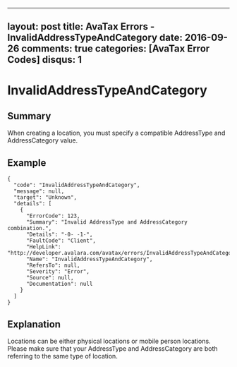 
---
layout: post
title: AvaTax Errors - InvalidAddressTypeAndCategory
date: 2016-09-26
comments: true
categories: [AvaTax Error Codes]
disqus: 1
---

# InvalidAddressTypeAndCategory

## Summary

When creating a location, you must specify a compatible AddressType and AddressCategory value.

## Example

    {
      "code": "InvalidAddressTypeAndCategory",
      "message": null,
      "target": "Unknown",
      "details": [
        {
          "ErrorCode": 123,
          "Summary": "Invalid AddressType and AddressCategory combination.",
          "Details": "-0- -1-",
          "FaultCode": "Client",
          "HelpLink": "http://developer.avalara.com/avatax/errors/InvalidAddressTypeAndCategory",
          "Name": "InvalidAddressTypeAndCategory",
          "RefersTo": null,
          "Severity": "Error",
          "Source": null,
          "Documentation": null
        }
      ]
    }

## Explanation

Locations can be either physical locations or mobile person locations.  Please make sure that your AddressType and AddressCategory are both referring to the same type of location.